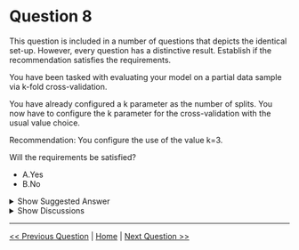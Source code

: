 # Question 8

This question is included in a number of questions that depicts the identical set-up. However, every question has a distinctive result. Establish if the recommendation satisfies the requirements.

You have been tasked with evaluating your model on a partial data sample via k-fold cross-validation.

You have already configured a k parameter as the number of splits. You now have to configure the k parameter for the cross-validation with the usual value choice.

Recommendation: You configure the use of the value k=3.

Will the requirements be satisfied?

- A.Yes
- B.No

<details>
  <summary>Show Suggested Answer</summary>

<strong>B</strong><br>

</details>

<details>
  <summary>Show Discussions</summary>

<blockquote><p><strong>saurabh288</strong> <code>(Thu 22 Jul 2021 06:51)</code> - <em>Upvotes: 13</em></p><p>Usual choice is key word here and usual choice is K=5 or 10. So answer is B.</p></blockquote>
<blockquote><p><strong>gaint</strong> <code>(Mon 05 Jul 2021 05:15)</code> - <em>Upvotes: 7</em></p><p>Answer should be A</p></blockquote>
<blockquote><p><strong>YipingRuan</strong> <code>(Sun 25 Jul 2021 07:02)</code> - <em>Upvotes: 3</em></p><p>Agree. Why can&#x27;t be 3?  3 is not “the usual value choice”？</p></blockquote>
<blockquote><p><strong>emmanuelodenyire</strong> <code>(Thu 26 Sep 2024 10:02)</code> - <em>Upvotes: 3</em></p><p>I will go with B.
The answer to the question is B. No. The recommendation to use k=3 is a common practice in k-fold cross-validation, but it may not necessarily satisfy the requirements in every case. It depends on the specific requirements of the task and the characteristics of the data sample.

For example, if the data sample is small, using k=3 may not provide enough training data for the model to learn from, resulting in a high variance in the evaluation metric. In this case, a larger value of k may be more appropriate. On the other hand, if the data sample is very large, using k=3 may result in a low bias but high variance, in which case a smaller value of k may be more appropriate.

Therefore, it&#x27;s important to consider the specific requirements and characteristics of the task and data sample when choosing the value of k for k-fold cross-validation. In general, the recommendation to use k=3 is a good starting point, but it may not always be the best choice.</p></blockquote>

<blockquote><p><strong>evangelist</strong> <code>(Sat 17 Feb 2024 11:08)</code> - <em>Upvotes: 1</em></p><p>The usual choice for k in k-fold cross-validation, especially in the context of evaluating machine learning models, is typically k=5 or k=10</p></blockquote>
<blockquote><p><strong>james2033</strong> <code>(Fri 20 Oct 2023 09:33)</code> - <em>Upvotes: 1</em></p><p>Default value k = 10</p></blockquote>
<blockquote><p><strong>lookaaaa</strong> <code>(Mon 21 Nov 2022 21:50)</code> - <em>Upvotes: 1</em></p><p>Usually we would choose k = 10</p></blockquote>
<blockquote><p><strong>Edriv</strong> <code>(Thu 17 Nov 2022 15:21)</code> - <em>Upvotes: 1</em></p><p>k-fold involves many more procedures, not only k configuration</p></blockquote>
<blockquote><p><strong>ning</strong> <code>(Wed 15 Jun 2022 12:38)</code> - <em>Upvotes: 1</em></p><p>I have no idea for this one, usual value = 10 default, and in designer you cannot change that, but you can add a partition and sample step to set K=3, so what is the question asking for???</p></blockquote>
<blockquote><p><strong>Thornehead</strong> <code>(Sat 26 Mar 2022 01:09)</code> - <em>Upvotes: 1</em></p><p>Usually K = 5 or 10. So B is the correct answer.</p></blockquote>
<blockquote><p><strong>synapse</strong> <code>(Sat 12 Mar 2022 08:54)</code> - <em>Upvotes: 1</em></p><p>Ok.. it says &quot;Usual value choice&quot; -- I guess then the answer is No... it should be 5 or 10.</p></blockquote>
<blockquote><p><strong>synapse</strong> <code>(Sat 12 Mar 2022 08:53)</code> - <em>Upvotes: 2</em></p><p>I don&#x27;t think anyone restricts you from selecting 3.</p></blockquote>
<blockquote><p><strong>Tsardoz</strong> <code>(Sun 16 Jan 2022 09:54)</code> - <em>Upvotes: 3</em></p><p>You can use as many splits as you want. It all depends on the data. Train/test/validate is basically 3 splits that are just swapped around. 3 is perfectly fine.</p></blockquote>
<blockquote><p><strong>dija123</strong> <code>(Wed 15 Dec 2021 08:15)</code> - <em>Upvotes: 1</em></p><p>3 is not the usual value choice</p></blockquote>
<blockquote><p><strong>sim39</strong> <code>(Tue 07 Sep 2021 09:51)</code> - <em>Upvotes: 2</em></p><p>k can absolutely be 3</p></blockquote>
<blockquote><p><strong>snsnsnsn</strong> <code>(Tue 31 Aug 2021 11:03)</code> - <em>Upvotes: 2</em></p><p>answer is correct</p></blockquote>
<blockquote><p><strong>dijaa</strong> <code>(Sat 28 Aug 2021 05:52)</code> - <em>Upvotes: 4</em></p><p>answer is correct, the default is 10</p></blockquote>
<blockquote><p><strong>dushmantha</strong> <code>(Mon 30 Aug 2021 09:51)</code> - <em>Upvotes: 3</em></p><p>Not only 10, sometime 5 is commonly used</p></blockquote>

</details>

---

[<< Previous Question](question_7.md) | [Home](../index.md) | [Next Question >>](question_9.md)
